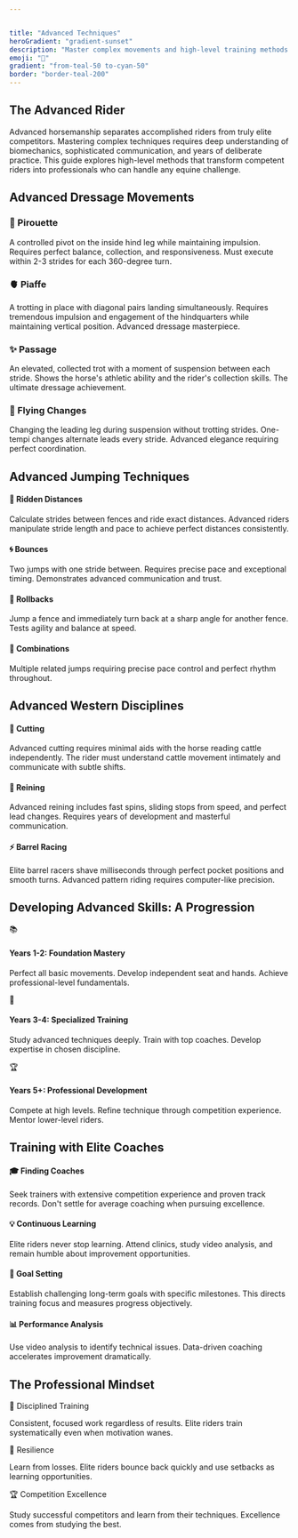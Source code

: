 ```yaml
---


title: "Advanced Techniques"
heroGradient: "gradient-sunset"
description: "Master complex movements and high-level training methods for professional-level riding."
emoji: "🌟"
gradient: "from-teal-50 to-cyan-50"
border: "border-teal-200"
---
```




<div class="mb-12">
<h2 class="font-playfair text-3xl font-bold mb-6 text-gray-900">The Advanced Rider</h2>
<p class="text-gray-700 text-lg leading-relaxed mb-4">
Advanced horsemanship separates accomplished riders from truly elite competitors. Mastering complex techniques requires deep understanding of biomechanics, sophisticated communication, and years of deliberate practice. This guide explores high-level methods that transform competent riders into professionals who can handle any equine challenge.
</p>
<div class="mb-12">
<h2 class="font-playfair text-3xl font-bold mb-6 text-gray-900">Advanced Dressage Movements</h2>
<div class="space-y-6">
<div class="bg-purple-50 rounded-lg p-6 border-l-4 border-purple-500">
<h3 class="text-xl font-bold text-gray-900 mb-3">🔄 Pirouette</h3>
<p class="text-gray-700">A controlled pivot on the inside hind leg while maintaining impulsion. Requires perfect balance, collection, and responsiveness. Must execute within 2-3 strides for each 360-degree turn.</p>
<div class="bg-purple-50 rounded-lg p-6 border-l-4 border-purple-500">
<h3 class="text-xl font-bold text-gray-900 mb-3">🫀 Piaffe</h3>
<p class="text-gray-700">A trotting in place with diagonal pairs landing simultaneously. Requires tremendous impulsion and engagement of the hindquarters while maintaining vertical position. Advanced dressage masterpiece.</p>
<div class="bg-purple-50 rounded-lg p-6 border-l-4 border-purple-500">
<h3 class="text-xl font-bold text-gray-900 mb-3">✨ Passage</h3>
<p class="text-gray-700">An elevated, collected trot with a moment of suspension between each stride. Shows the horse's athletic ability and the rider's collection skills. The ultimate dressage achievement.</p>
<div class="bg-purple-50 rounded-lg p-6 border-l-4 border-purple-500">
<h3 class="text-xl font-bold text-gray-900 mb-3">🔀 Flying Changes</h3>
<p class="text-gray-700">Changing the leading leg during suspension without trotting strides. One-tempi changes alternate leads every stride. Advanced elegance requiring perfect coordination.</p>
<div class="mb-12">
<h2 class="font-playfair text-3xl font-bold mb-6 text-gray-900">Advanced Jumping Techniques</h2>
<div class="grid md:grid-cols-2 gap-6">
<div class="bg-indigo-50 rounded-lg p-6 border border-indigo-200">
<h4 class="text-xl font-bold text-gray-900 mb-3">📍 Ridden Distances</h4>
<p class="text-gray-700">Calculate strides between fences and ride exact distances. Advanced riders manipulate stride length and pace to achieve perfect distances consistently.</p>
<div class="bg-indigo-50 rounded-lg p-6 border border-indigo-200">
<h4 class="text-xl font-bold text-gray-900 mb-3">🌀 Bounces</h4>
<p class="text-gray-700">Two jumps with one stride between. Requires precise pace and exceptional timing. Demonstrates advanced communication and trust.</p>
<div class="bg-indigo-50 rounded-lg p-6 border border-indigo-200">
<h4 class="text-xl font-bold text-gray-900 mb-3">🔀 Rollbacks</h4>
<p class="text-gray-700">Jump a fence and immediately turn back at a sharp angle for another fence. Tests agility and balance at speed.</p>
<div class="bg-indigo-50 rounded-lg p-6 border border-indigo-200">
<h4 class="text-xl font-bold text-gray-900 mb-3">💨 Combinations</h4>
<p class="text-gray-700">Multiple related jumps requiring precise pace control and perfect rhythm throughout.</p>
<div class="mb-12">
<h2 class="font-playfair text-3xl font-bold mb-6 text-gray-900">Advanced Western Disciplines</h2>
<div class="space-y-4">
<div class="bg-blue-50 rounded-lg p-6 border-l-4 border-blue-500">
<h4 class="text-xl font-bold text-gray-900 mb-3">🔫 Cutting</h4>
<p class="text-gray-700">Advanced cutting requires minimal aids with the horse reading cattle independently. The rider must understand cattle movement intimately and communicate with subtle shifts.</p>
<div class="bg-blue-50 rounded-lg p-6 border-l-4 border-blue-500">
<h4 class="text-xl font-bold text-gray-900 mb-3">🎪 Reining</h4>
<p class="text-gray-700">Advanced reining includes fast spins, sliding stops from speed, and perfect lead changes. Requires years of development and masterful communication.</p>
<div class="bg-blue-50 rounded-lg p-6 border-l-4 border-blue-500">
<h4 class="text-xl font-bold text-gray-900 mb-3">⚡ Barrel Racing</h4>
<p class="text-gray-700">Elite barrel racers shave milliseconds through perfect pocket positions and smooth turns. Advanced pattern riding requires computer-like precision.</p>
<div class="mb-12">
<h2 class="font-playfair text-3xl font-bold mb-6 text-gray-900">Developing Advanced Skills: A Progression</h2>
<div class="bg-green-50 rounded-lg p-8 border border-green-200">
<div class="space-y-4">
<div class="flex gap-4">
<span class="text-2xl">📚</span>
<div>
<h4 class="font-semibold text-gray-900 mb-2">Years 1-2: Foundation Mastery</h4>
<p class="text-gray-700">Perfect all basic movements. Develop independent seat and hands. Achieve professional-level fundamentals.</p>
<div class="flex gap-4">
<span class="text-2xl">🏫</span>
<div>
<h4 class="font-semibold text-gray-900 mb-2">Years 3-4: Specialized Training</h4>
<p class="text-gray-700">Study advanced techniques deeply. Train with top coaches. Develop expertise in chosen discipline.</p>
<div class="flex gap-4">
<span class="text-2xl">🏆</span>
<div>
<h4 class="font-semibold text-gray-900 mb-2">Years 5+: Professional Development</h4>
<p class="text-gray-700">Compete at high levels. Refine technique through competition experience. Mentor lower-level riders.</p>
<div class="mb-12">
<h2 class="font-playfair text-3xl font-bold mb-6 text-gray-900">Training with Elite Coaches</h2>
<div class="grid md:grid-cols-2 gap-6">
<div class="bg-yellow-50 rounded-lg p-6 border border-yellow-200">
<h4 class="font-semibold text-gray-900 mb-3">🎓 Finding Coaches</h4>
<p class="text-gray-700">Seek trainers with extensive competition experience and proven track records. Don't settle for average coaching when pursuing excellence.</p>
<div class="bg-yellow-50 rounded-lg p-6 border border-yellow-200">
<h4 class="font-semibold text-gray-900 mb-3">💡 Continuous Learning</h4>
<p class="text-gray-700">Elite riders never stop learning. Attend clinics, study video analysis, and remain humble about improvement opportunities.</p>
<div class="bg-yellow-50 rounded-lg p-6 border border-yellow-200">
<h4 class="font-semibold text-gray-900 mb-3">🎯 Goal Setting</h4>
<p class="text-gray-700">Establish challenging long-term goals with specific milestones. This directs training focus and measures progress objectively.</p>
<div class="bg-yellow-50 rounded-lg p-6 border border-yellow-200">
<h4 class="font-semibold text-gray-900 mb-3">📊 Performance Analysis</h4>
<p class="text-gray-700">Use video analysis to identify technical issues. Data-driven coaching accelerates improvement dramatically.</p>
<div class="mb-12">
<h2 class="font-playfair text-3xl font-bold mb-6 text-gray-900">The Professional Mindset</h2>
<div class="space-y-3">
<div class="bg-rose-50 rounded-lg p-4 border-l-4 border-rose-500">
<p class="font-semibold text-gray-900">🎯 Disciplined Training</p>
<p class="text-gray-700 text-sm">Consistent, focused work regardless of results. Elite riders train systematically even when motivation wanes.</p>
<div class="bg-rose-50 rounded-lg p-4 border-l-4 border-rose-500">
<p class="font-semibold text-gray-900">💪 Resilience</p>
<p class="text-gray-700 text-sm">Learn from losses. Elite riders bounce back quickly and use setbacks as learning opportunities.</p>
<div class="bg-rose-50 rounded-lg p-4 border-l-4 border-rose-500">
<p class="font-semibold text-gray-900">🏆 Competition Excellence</p>
<p class="text-gray-700 text-sm">Study successful competitors and learn from their techniques. Excellence comes from studying the best.</p>
</section>
